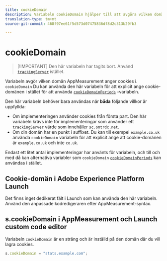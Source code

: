 ```yaml
---
title: cookieDomain
description: Variabeln cookieDomain hjälper till att avgöra vilken domän cookies ska användas på.
translation-type: tm+mt
source-git-commit: 468f97ee61f5d573d07475836df8d2c313b29fb3

---
```



# cookieDomain

> [!IMPORTANT] Den här variabeln har tagits bort. Använd [`trackingServer`](trackingserver.md) istället.

Variabeln avgör vilken domän AppMeasurement anger cookies i. `cookieDomain` Du kan använda den här variabeln för att explicit ange cookie-domänen i stället för att använda [`cookieDomainPeriods`](cookiedomainperiods.md) -variabeln.

Den här variabeln behöver bara användas när **båda** följande villkor är uppfyllda:

* Om implementeringen använder cookies från första part. Den här variabeln krävs inte för implementeringar som använder ett [`trackingServer`](trackingserver.md) värde som innehåller `sc.omtrdc.net`.
* Om din domän har en punkt i suffixet. Du kan till exempel `example.co.uk` använda `cookieDomain` variabeln för att explicit ange att cookie-domänen är `example.co.uk` och inte `co.uk`.

Endast ett litet antal implementeringar har använts för variabeln, och till och med då kan alternativa variabler som `cookieDomain` [`cookieDomainPeriods`](cookiedomainperiods.md) kan användas i stället.

## Cookie-domän i Adobe Experience Platform Launch

Det finns inget dedikerat fält i Launch som kan använda den här variabeln. Använd den anpassade kodredigeraren efter AppMeasurement-syntax.

## s.cookieDomain i AppMeasurement och Launch custom code editor

Variabeln `cookieDomain` är en sträng och är inställd på den domän där du vill lagra cookies.

```js
s.cookieDomain = "stats.example.com";
```
